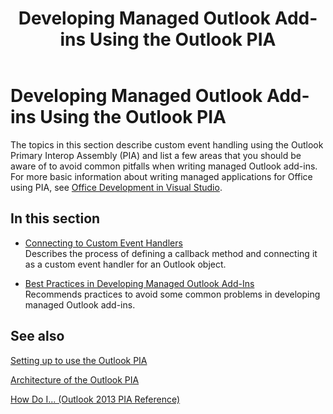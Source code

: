 ﻿---
title: Developing Managed Outlook Add-ins Using the Outlook PIA
TOCTitle: Developing Managed Outlook Add-ins Using the Outlook PIA
ms:assetid: a779f49e-656b-4726-b0c6-37c4a6f9abd1
ms:mtpsurl: https://msdn.microsoft.com/en-us/library/Bb646706(v=office.15)
ms:contentKeyID: 55119781
ms.date: 07/24/2014
mtps_version: v=office.15
---

# Developing Managed Outlook Add-ins Using the Outlook PIA

The topics in this section describe custom event handling using the Outlook Primary Interop Assembly (PIA) and list a few areas that you should be aware of to avoid common pitfalls when writing managed Outlook add-ins. For more basic information about writing managed applications for Office using PIA, see [Office Development in Visual Studio](http://msdn.microsoft.com/en-us/library/d2tx7z6d\(vs.100\).aspx).

## In this section

  - [Connecting to Custom Event Handlers](connecting-to-custom-event-handlers.md)  
    Describes the process of defining a callback method and connecting it as a custom event handler for an Outlook object.

  - [Best Practices in Developing Managed Outlook Add-Ins](best-practices-in-developing-managed-outlook-add-ins.md)  
    Recommends practices to avoid some common problems in developing managed Outlook add-ins.

## See also

[Setting up to use the Outlook PIA](setting-up-to-use-the-outlook-pia.md)

[Architecture of the Outlook PIA](architecture-of-the-outlook-pia.md)

[How Do I... (Outlook 2013 PIA Reference)](how-do-i-outlook-2013-pia-reference.md)

